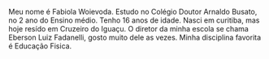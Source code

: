 
Meu nome é Fabiola Woievoda.
Estudo no Colégio Doutor Arnaldo Busato, no 2 ano do Ensino médio.
Tenho 16 anos de idade.
Nasci em curitiba, mas hoje resído em Cruzeiro do Iguaçu.
O diretor da minha escola se chama Eberson Luiz Fadanelli, gosto muito dele as vezes.
Minha disciplina favorita é Educação Fisica.
